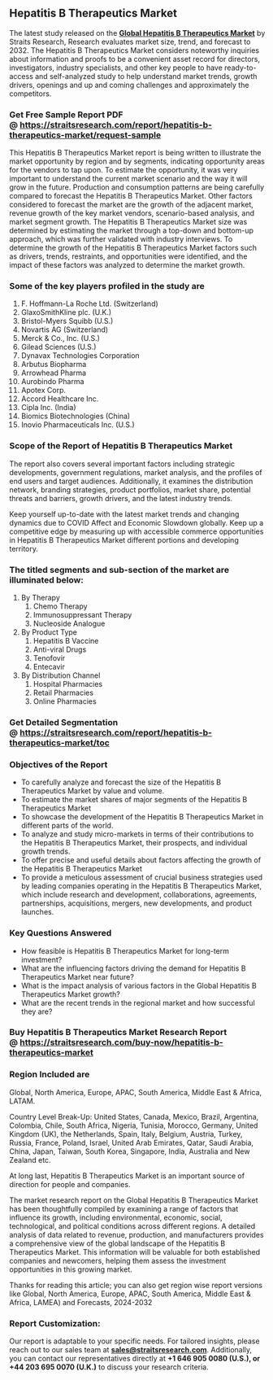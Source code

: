 <h2>Hepatitis B Therapeutics Market</h2>
<p>The latest study released on the <strong><a href=https://straitsresearch.com/report/hepatitis-b-therapeutics-market>Global Hepatitis B Therapeutics Market</a></strong> by Straits Research, Research evaluates market size, trend, and forecast to 2032. The Hepatitis B Therapeutics Market considers noteworthy inquiries about information and proofs to be a convenient asset record for directors, investigators, industry specialists, and other key people to have ready-to-access and self-analyzed study to help understand market trends, growth drivers, openings and up and coming challenges and approximately the competitors.</p>
<h3>Get Free Sample Report PDF @&nbsp;<a href=https://straitsresearch.com/report/hepatitis-b-therapeutics-market/request-sample>https://straitsresearch.com/report/hepatitis-b-therapeutics-market/request-sample</a></h3>
<p>This Hepatitis B Therapeutics Market report is being written to illustrate the market opportunity by region and by segments, indicating opportunity areas for the vendors to tap upon. To estimate the opportunity, it was very important to understand the current market scenario and the way it will grow in the future. Production and consumption patterns are being carefully compared to forecast the Hepatitis B Therapeutics Market. Other factors considered to forecast the market are the growth of the adjacent market, revenue growth of the key market vendors, scenario-based analysis, and market segment growth. The Hepatitis B Therapeutics Market size was determined by estimating the market through a top-down and bottom-up approach, which was further validated with industry interviews. To determine the growth of the Hepatitis B Therapeutics Market factors such as drivers, trends, restraints, and opportunities were identified, and the impact of these factors was analyzed to determine the market growth.</p>
<h3>Some of the key players profiled in the study are</h3>
<p><ol>
<li>F. Hoffmann-La Roche Ltd. (Switzerland)</li>
<li>GlaxoSmithKline plc. (U.K.)</li>
<li>Bristol-Myers Squibb (U.S.)</li>
<li>Novartis AG (Switzerland)</li>
<li>Merck &amp; Co., Inc. (U.S.)</li>
<li>Gilead Sciences (U.S.)</li>
<li>Dynavax Technologies Corporation</li>
<li>Arbutus Biopharma</li>
<li>Arrowhead Pharma</li>
<li>Aurobindo Pharma</li>
<li>Apotex Corp.</li>
<li>Accord Healthcare Inc.</li>
<li>Cipla Inc. (India)</li>
<li>Biomics Biotechnologies (China)</li>
<li>Inovio Pharmaceuticals Inc. (U.S.)</li>
</ol></p>
<h3>Scope of the Report of Hepatitis B Therapeutics Market</h3>
<p>The report also covers several important factors including strategic developments, government regulations, market analysis, and the profiles of end users and target audiences. Additionally, it examines the distribution network, branding strategies, product portfolios, market share, potential threats and barriers, growth drivers, and the latest industry trends.</p>
<p>Keep yourself up-to-date with the latest market trends and changing dynamics due to COVID Affect and Economic Slowdown globally. Keep up a competitive edge by measuring up with accessible commerce opportunities in Hepatitis B Therapeutics Market different portions and developing territory.</p>
<h3>The titled segments and sub-section of the market are illuminated below:</h3>
<p><ol>
<li>By Therapy
<ol>
<li>Chemo Therapy</li>
<li>Immunosuppressant Therapy</li>
<li>Nucleoside Analogue</li>
</ol>
</li>
<li>By Product Type
<ol>
<li>Hepatitis B Vaccine</li>
<li>Anti-viral Drugs</li>
<li>Tenofovir</li>
<li>Entecavir</li>
</ol>
</li>
<li>By Distribution Channel
<ol>
<li>Hospital Pharmacies</li>
<li>Retail Pharmacies</li>
<li>Online Pharmacies</li>
</ol>
</li>
</ol></p>
<h3>Get Detailed Segmentation @&nbsp;<a href=https://straitsresearch.com/report/hepatitis-b-therapeutics-market/toc>https://straitsresearch.com/report/hepatitis-b-therapeutics-market/toc</a></h3>
<h3>Objectives of the Report</h3>
<ul>
<li>To carefully analyze and forecast the size of the Hepatitis B Therapeutics Market by value and volume.</li>
<li>To estimate the market shares of major segments of the Hepatitis B Therapeutics Market</li>
<li>To showcase the development of the Hepatitis B Therapeutics Market in different parts of the world.</li>
<li>To analyze and study micro-markets in terms of their contributions to the Hepatitis B Therapeutics Market, their prospects, and individual growth trends.</li>
<li>To offer precise and useful details about factors affecting the growth of the Hepatitis B Therapeutics Market</li>
<li>To provide a meticulous assessment of crucial business strategies used by leading companies operating in the Hepatitis B Therapeutics Market, which include research and development, collaborations, agreements, partnerships, acquisitions, mergers, new developments, and product launches.</li>
</ul>
<h3>Key Questions Answered</h3>
<ul>
<li>How feasible is Hepatitis B Therapeutics Market for long-term investment?</li>
<li>What are the influencing factors driving the demand for Hepatitis B Therapeutics Market near future?</li>
<li>What is the impact analysis of various factors in the Global Hepatitis B Therapeutics Market growth?</li>
<li>What are the recent trends in the regional market and how successful they are?</li>
</ul>
<h3>Buy Hepatitis B Therapeutics Market Research Report @&nbsp;<strong><a href=https://straitsresearch.com/buy-now/hepatitis-b-therapeutics-market>https://straitsresearch.com/buy-now/hepatitis-b-therapeutics-market</a></strong></h3>
<h3>Region Included are</h3>
<p>Global, North America, Europe, APAC, South America, Middle East &amp; Africa, LATAM.</p>
<p>Country Level Break-Up: United States, Canada, Mexico, Brazil, Argentina, Colombia, Chile, South Africa, Nigeria, Tunisia, Morocco, Germany, United Kingdom (UK), the Netherlands, Spain, Italy, Belgium, Austria, Turkey, Russia, France, Poland, Israel, United Arab Emirates, Qatar, Saudi Arabia, China, Japan, Taiwan, South Korea, Singapore, India, Australia and New Zealand etc.</p>
<p>At long last, Hepatitis B Therapeutics Market is an important source of direction for people and companies.</p>
<p>The market research report on the Global Hepatitis B Therapeutics Market has been thoughtfully compiled by examining a range of factors that influence its growth, including environmental, economic, social, technological, and political conditions across different regions. A detailed analysis of data related to revenue, production, and manufacturers provides a comprehensive view of the global landscape of the Hepatitis B Therapeutics Market. This information will be valuable for both established companies and newcomers, helping them assess the investment opportunities in this growing market.</p>
<p>Thanks for reading this article; you can also get region wise report versions like Global, North America, Europe, APAC, South America, Middle East &amp; Africa, LAMEA) and Forecasts, 2024-2032</p>
<h3>Report Customization:</h3>
<p>Our report is adaptable to your specific needs. For tailored insights, please reach out to our sales team at <strong><a href=mailto:sales@straitsresearch.com>sales@straitsresearch.com</a></strong>. Additionally, you can contact our representatives directly at <strong>+1 646 905 0080 (U.S.), or +44 203 695 0070 (U.K.)</strong> to discuss your research criteria.</p>
